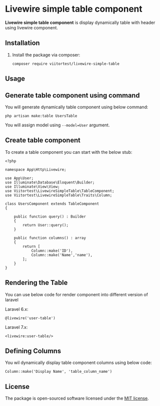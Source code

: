 # Livewire simple table component

**Livewire simple table component** is display dynamically table with header using livewire component.

## Installation

1. Install the package via composer:
    ```shell
    composer require viitortest/livewire-simple-table
    ```

## Usage

## Generate table component using command
You will generate dynamically table component using below command:

```
php artisan make:table UsersTable
```

You will assign model using ```--model=User``` argument.

## Create table component
To create a table component you can start with the below stub:

```
<?php

namespace App\Http\Livewire;

use App\User;
use Illuminate\Database\Eloquent\Builder;
use Illuminate\View\View;
use Viitortest\LivewireSimpleTable\TableComponent;
use Viitortest\LivewireSimpleTable\Traits\Column;

class UsersComponent extends TableComponent
{

    public function query() : Builder
    {
        return User::query();
    }

    public function columns() : array
    {
        return [
            Column::make('ID'),
            Column::make('Name','name'),
        ];
    }
}
```
## Rendering the Table
You can use below code for render component into different version of laravel

Laravel 6.x:
```
@livewire('user-table')
```

Laravel 7.x:
```
<livewire:user-table/>
```

## Defining Columns
You wil dynamically display table component columns using below code:

```
Column::make('Display Name', 'table_column_name')
```


## License

The package is open-sourced software licensed under the [MIT license](https://opensource.org/licenses/MIT).